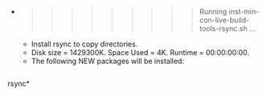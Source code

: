 * >>>>>>>>> Running inst-min-con-live-build-tools-rsync.sh ...
  * Install rsync to copy directories.
  * Disk size = 1429300K. Space Used = 4K. Runtime = 00:00:00:00.
  * The following NEW packages will be installed:
  ```bash
rsync*
  ```
